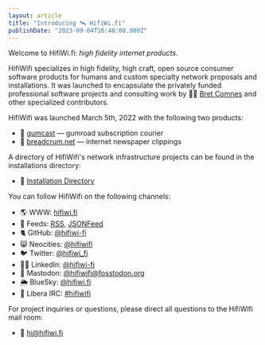 ```yaml
---
layout: article
title: "Introducing 🛰️ HifiWi.fi"
publishDate: "2023-09-04T16:48:08.000Z"
---
```


Welcome to HifiWi.fi: *high fidelity internet products*.

HifiWifi specializes in high fidelity, high craft, open source consumer software products for humans and custom specialty network proposals and installations.
It was launched to encapsulate the privately funded professional software projects and consulting work by 🤦‍♂️ [Bret Comnes](https://bret.io) and other specialized contributors.

HifiWifi was launched March 5th, 2022 with the following two products:

- 📡 [gumcast](https://gumcast.com) — gumroad subscription courier
- 🥖 [breadcrum.net](https://breadcrum.net) — internet newspaper clippings

A directory of HifiWifi's network infrastructure projects can be found in the installations directory:

- 🚧 [Installation Directory](/installations/)

You can follow HifiWifi on the following channels:

- 🌎 WWW: [hifiwi.fi](http://hifiwi.fi)
- 📡 Feeds: [RSS](/feed.xml), [JSONFeed](/feed.json)
- 🐈 GitHub: [@hifiwi-fi](https://github.com/hifiwi-fi/)
- 😸 Neocities: [@hifiwifi](https://neocities.org/site/hifiwifi)
- 🐦 Twitter: [@hifiwi_fi](https://twitter.com/hifiwi_fi)
- 👨‍💼 LinkedIn: [@hifiwi-fi](https://www.linkedin.com/company/hifiwi-fi/)
- 🐘 Mastodon: [@hifiwifi@fosstodon.org](https://fosstodon.org/@hifiwifi)
- 🌦️ BlueSky: [@hifiwi.fi](https://bsky.app/profile/hifiwi.fi)
- 💬 Libera IRC: [#hifiwifi](ircs://irc.libera.chat/hifiwifi)

For project inquiries or questions, please direct all questions to the HifiWifi mail room:

- 📧 [hi@hifiwi.fi](mailto:hi@hifiwi.fi)

